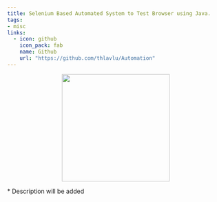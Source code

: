 ```yaml
---
title: Selenium Based Automated System to Test Browser using Java.
tags:
- misc
links:
  - icon: github
    icon_pack: fab
    name: Github
    url: "https://github.com/thlavlu/Automation"
---
```

<p align="center">
<img src="https://raw.githubusercontent.com/alanlivio/bash-helpers/master/logo.svg" width="250"/>
</p>
* Description will be added